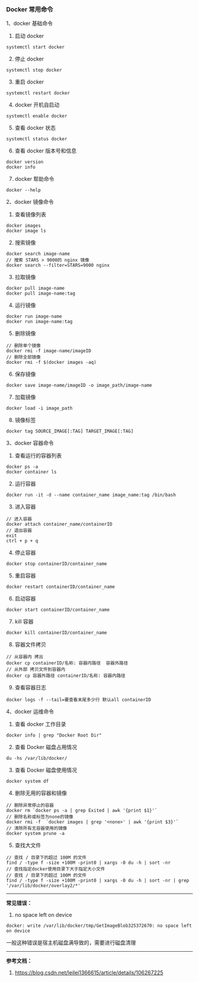 
### Docker 常用命令

1、docker 基础命令
1) 启动 docker 
```shell
systemctl start docker
```
2) 停止 docker
```shell
systemctl stop docker
```
3) 重启 docker
```shell
systemctl restart docker
```
4) docker 开机自启动
```shell
systemctl enable docker
```
5) 查看 docker 状态
```shell
systemctl status docker
```
6) 查看 docker 版本号和信息
```shell
docker version
docker info
```
7) docker 帮助命令
```shell
docker --help
```

2、docker 镜像命令
1) 查看镜像列表
```shell
docker images
docker image ls
```
2) 搜索镜像
```shell
docker search image-name
// 搜索 STARS > 9000的 nginx 镜像
docker search --filter=STARS=9000 nginx
```
3) 拉取镜像
```shell
docker pull image-name
docker pull image-name:tag
```
4) 运行镜像
```shell
docker run image-name
docker run image-name:tag
```
5) 删除镜像
```shell
// 删除单个镜像
docker rmi -f image-name/imageID
// 删除全部镜像
docker rmi -f $(docker images -aq)
```
6) 保存镜像
```shell
docker save image-name/imageID -o image_path/image-name
```
7) 加载镜像
```shell
docker load -i image_path
```
8) 镜像标签
```shell
docker tag SOURCE_IMAGE[:TAG] TARGET_IMAGE[:TAG]
```

3、docker 容器命令
1) 查看运行的容器列表
```shell
docker ps -a
docker container ls
```
2) 运行容器
```shell
docker run -it -d --name container_name image_name:tag /bin/bash
```
3) 进入容器
```shell
// 进入容器
docker attach container_name/containerID
// 退出容器
exit 
ctrl + p + q
```
4) 停止容器
```shell
docker stop containerID/container_name
```
5) 重启容器
```shell
docker restart containerID/container_name
```
6) 启动容器
```shell
docker start containerID/container_name
```
7) kill 容器
```shell
docker kill containerID/container_name
```
8) 容器文件拷贝
```shell
// 从容器内 拷出
docker cp containerID/名称: 容器内路径  容器外路径
// 从外部 拷贝文件到容器内
docker cp 容器外路径 containerID/名称: 容器内路径
```
9) 查看容器日志
```shell
docker logs -f --tail=要查看末尾多少行 默认all containerID
```

4、docker 运维命令
1) 查看 docker 工作目录
```shell
docker info | grep "Docker Root Dir"
```
2) 查看 Docker 磁盘占用情况
```shell
du -hs /var/lib/docker/ 
```
3) 查看 Docker 磁盘使用情况
```shell
docker system df
```
4) 删除无用的容器和镜像
```shell
// 删除异常停止的容器
docker rm `docker ps -a | grep Exited | awk '{print $1}'`
// 删除名称或标签为none的镜像
docker rmi -f  `docker images | grep '<none>' | awk '{print $3}'`
// 清除所有无容器使用的镜像
docker system prune -a
```
5) 查找大文件
```shell
// 查找 / 目录下的超过 100M 的文件
find / -type f -size +100M -print0 | xargs -0 du -h | sort -nr
// 查找指定docker使用目录下大于指定大小文件
// 查找 / 目录下的超过 100M 的文件
find / -type f -size +100M -print0 | xargs -0 du -h | sort -nr | grep '/var/lib/docker/overlay2/*'
```

---
**常见错误：**
1) no space left on device
```shell
docker: write /var/lib/docker/tmp/GetImageBlob325372670: no space left on device
```
一般这种错误是宿主机磁盘满导致的，需要进行磁盘清理

---
**参考文档：**  
1) https://blog.csdn.net/leilei1366615/article/details/106267225